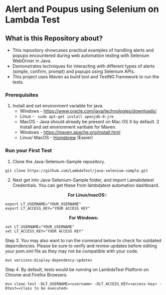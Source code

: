 # Alert and Poupus using Selenium on Lambda Test

## What is this Repository about?

- This repository showcases practical examples of handling alerts and popups encountered during web automation testing with Selenium WebDriver in Java.
- Demonstrates techniques for interacting with different types of alerts (simple, confirm, prompt) and popups using Selenium APIs. 
- This project uses Maven as build tool and TestNG framework to run the tests.
### Prerequisites
1. Install and set environment variable for java.
    * Windows - https://www.oracle.com/java/technologies/downloads/
    * Linux - ```  sudo apt-get install openjdk-8-jre  ```
    * MacOS - Java should already be present on Mac OS X by default.
2 Install and set environment varibale for Maven.
    * Windows - https://maven.apache.org/install.html
    * Linux/ MacOS -  [Homebrew](http://brew.sh/) (Easier)

### Run your First Test
1. Clone the Java-Selenium-Sample repository. 
```
git clone https://github.com/LambdaTest/java-selenium-sample.git
```
2. Next get into Java-Selenium-Sample folder, and import Lamabdatest Credentials. You can get these from lambdatest automation dashboard.
   <p align="center">
   <b>For Linux/macOS:</b>:
 
```
export LT_USERNAME="YOUR_USERNAME"
export LT_ACCESS_KEY="YOUR ACCESS KEY"
```
<p align="center">
   <b>For Windows:</b>

```
set LT_USERNAME="YOUR_USERNAME"
set LT_ACCESS_KEY="YOUR ACCESS KEY"
```
Step 3. You may also want to run the command below to check for outdated dependencies. Please be sure to verify and review updates before editing your pom.xml file as they may not be compatible with your code.
```
mvn versions:display-dependency-updates
```
Step 4. By default, tests would be running on LambdaTest Platform on Chrome and Firefox Browsers.
```
mvn clean test -DLT_USERNAME=<username> -DLT_ACCESS_KEY=<access-key> -Dtest=<class to be executed>
```
